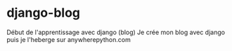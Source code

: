 # django-blog
Début de l'apprentissage avec django (blog)
Je crée mon blog avec django puis je l'heberge sur anywherepython.com
